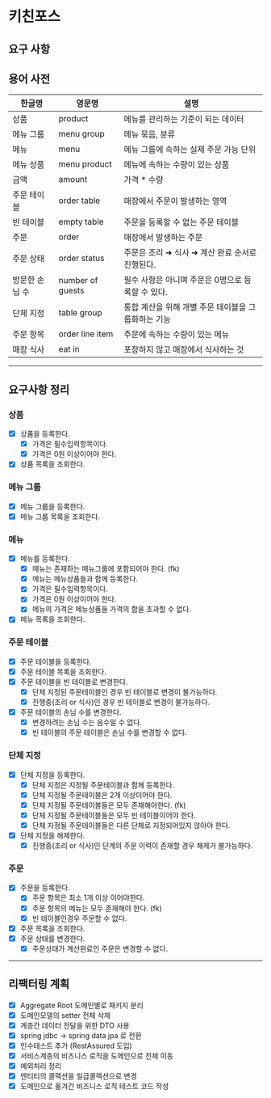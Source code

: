 
# 키친포스

## 요구 사항

## 용어 사전

| 한글명 | 영문명 | 설명 |
| --- | --- | --- |
| 상품 | product | 메뉴를 관리하는 기준이 되는 데이터 |
| 메뉴 그룹 | menu group | 메뉴 묶음, 분류 |
| 메뉴 | menu | 메뉴 그룹에 속하는 실제 주문 가능 단위 |
| 메뉴 상품 | menu product | 메뉴에 속하는 수량이 있는 상품 |
| 금액 | amount | 가격 * 수량 |
| 주문 테이블 | order table | 매장에서 주문이 발생하는 영역 |
| 빈 테이블 | empty table | 주문을 등록할 수 없는 주문 테이블 |
| 주문 | order | 매장에서 발생하는 주문 |
| 주문 상태 | order status | 주문은 조리 ➜ 식사 ➜ 계산 완료 순서로 진행된다. |
| 방문한 손님 수 | number of guests | 필수 사항은 아니며 주문은 0명으로 등록할 수 있다. |
| 단체 지정 | table group | 통합 계산을 위해 개별 주문 테이블을 그룹화하는 기능 |
| 주문 항목 | order line item | 주문에 속하는 수량이 있는 메뉴 |
| 매장 식사 | eat in | 포장하지 않고 매장에서 식사하는 것 |

---

## 요구사항 정리

### 상품
- [x] 상품을 등록한다.
  - [x] 가격은 필수입력항목이다.
  - [x] 가격은 0원 이상이어야 한다.
- [x] 상품 목록을 조회한다.

### 메뉴 그룹
- [x] 메뉴 그룹을 등록한다.
- [x] 메뉴 그룹 목록을 조회한다.

### 메뉴
- [x] 메뉴를 등록한다.
  - [x] 메뉴는 존재하는 메뉴그룹에 포함되어야 한다. (fk)
  - [x] 메뉴는 메뉴상품들과 함께 등록한다.
  - [x] 가격은 필수입력항목이다.
  - [x] 가격은 0원 이상이어야 한다.
  - [x] 메뉴의 가격은 메뉴상품들 가격의 합을 초과할 수 없다.
- [x] 메뉴 목록을 조회한다.

### 주문 테이블
- [x] 주문 테이블을 등록한다.
- [x] 주문 테이블 목록을 조회한다.
- [x] 주문 테이블을 빈 테이블로 변경한다.
  - [x] 단체 지정된 주문테이블인 경우 빈 테이블로 변경이 불가능하다.
  - [x] 진행중(조리 or 식사)인 경우 빈 테이블로 변경이 불가능하다.
- [x] 주문 테이블의 손님 수를 변경한다.
  - [x] 변경하려는 손님 수는 음수일 수 없다.
  - [x] 빈 테이블의 주문 테이블은 손님 수를 변경할 수 없다.

### 단체 지정
- [x] 단체 지정을 등록한다.
  - [x] 단체 지정은 지정될 주문테이블과 함께 등록한다.
  - [x] 단체 지정될 주문테이블은 2개 이상이어야 한다.
  - [x] 단체 지정될 주문테이블들은 모두 존재해야한다. (fk)
  - [x] 단체 지정될 주문테이블들은 모두 빈 테이블이어야 한다.
  - [x] 단체 지정될 주문테이블들은 다른 단체로 지정되어있지 않아야 한다.
- [x] 단체 지정을 해제한다.
  - [x] 진행중(조리 or 식사)인 단계의 주문 이력이 존재할 경우 해제가 불가능하다.
  
### 주문
- [x] 주문을 등록한다.
  - [x] 주문 항목은 최소 1개 이상 이어야한다.
  - [x] 주문 항목의 메뉴는 모두 존재해야 한다. (fk)
  - [x] 빈 테이블인경우 주문할 수 없다.
- [x] 주문 목록을 조회한다.
- [x] 주문 상태를 변경한다.
  - [x] 주문상태가 계산완료인 주문은 변경할 수 없다.

---

## 리팩터링 계획

- [x] Aggregate Root 도메인별로 패키지 분리
- [x] 도메인모델의 setter 전체 삭제
- [x] 계층간 데이터 전달을 위한 DTO 사용  
- [x] spring jdbc -> spring data jpa 로 전환
- [x] 인수테스트 추가 (RestAssured 도입)
- [x] 서비스계층의 비즈니스 로직을 도메인으로 전체 이동
- [x] 예외처리 정리
- [x] 엔티티의 콜렉션을 일급콜렉션으로 변경
- [x] 도메인으로 옮겨간 비즈니스 로직 테스트 코드 작성